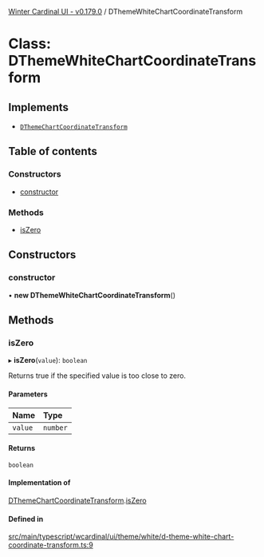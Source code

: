 [Winter Cardinal UI - v0.179.0](../index.md) / DThemeWhiteChartCoordinateTransform

# Class: DThemeWhiteChartCoordinateTransform

## Implements

- [`DThemeChartCoordinateTransform`](../interfaces/DThemeChartCoordinateTransform.md)

## Table of contents

### Constructors

- [constructor](DThemeWhiteChartCoordinateTransform.md#constructor)

### Methods

- [isZero](DThemeWhiteChartCoordinateTransform.md#iszero)

## Constructors

### constructor

• **new DThemeWhiteChartCoordinateTransform**()

## Methods

### isZero

▸ **isZero**(`value`): `boolean`

Returns true if the specified value is too close to zero.

#### Parameters

| Name | Type |
| :------ | :------ |
| `value` | `number` |

#### Returns

`boolean`

#### Implementation of

[DThemeChartCoordinateTransform](../interfaces/DThemeChartCoordinateTransform.md).[isZero](../interfaces/DThemeChartCoordinateTransform.md#iszero)

#### Defined in

[src/main/typescript/wcardinal/ui/theme/white/d-theme-white-chart-coordinate-transform.ts:9](https://github.com/winter-cardinal/winter-cardinal-ui/blob/v0.179.0/src/main/typescript/wcardinal/ui/theme/white/d-theme-white-chart-coordinate-transform.ts#L9)

